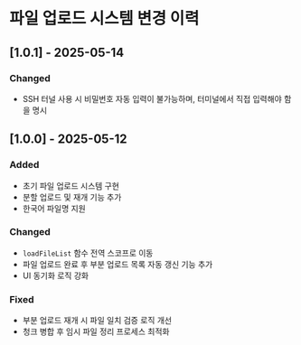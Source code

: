 # 파일 업로드 시스템 변경 이력

## [1.0.1] - 2025-05-14

### Changed
- SSH 터널 사용 시 비밀번호 자동 입력이 불가능하며, 터미널에서 직접 입력해야 함을 명시

## [1.0.0] - 2025-05-12

### Added
- 초기 파일 업로드 시스템 구현
- 분할 업로드 및 재개 기능 추가
- 한국어 파일명 지원

### Changed
- `loadFileList` 함수 전역 스코프로 이동
- 파일 업로드 완료 후 부분 업로드 목록 자동 갱신 기능 추가
- UI 동기화 로직 강화

### Fixed
- 부분 업로드 재개 시 파일 일치 검증 로직 개선
- 청크 병합 후 임시 파일 정리 프로세스 최적화